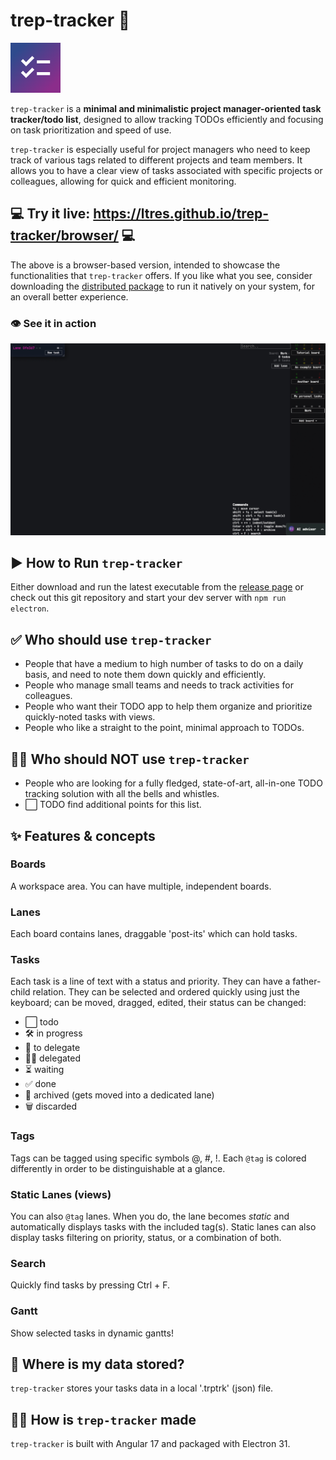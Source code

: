 # trep-tracker 📝
![trep-tracker icon](https://github.com/ltres/trep-tracker/blob/2b75c545cfd54d2a2c7a49a9df2060537a59db21/src/assets/icon/ios/AppIcon-40%402x~ipad.png)

`trep-tracker` is a **minimal and minimalistic project manager-oriented task tracker/todo list**, designed to allow tracking TODOs efficiently and focusing on task prioritization and speed of use.

`trep-tracker` is especially useful for project managers who need to keep track of various tags related to different projects and team members. 
It allows you to have a clear view of tasks associated with specific projects or colleagues, allowing for quick and efficient monitoring.

## 💻 Try it live: <a href="https://ltres.github.io/trep-tracker/browser/" target="_blank">https://ltres.github.io/trep-tracker/browser/</a> 💻
The above is a browser-based version, intended to showcase the functionalities that `trep-tracker` offers. 
If you like what you see, consider downloading the <a href="https://github.com/ltres/trep-tracker/releases">distributed package</a> to run it natively on your system, for an overall better experience.

### 👁️ See it in action
<img src="https://github.com/ltres/trep-tracker/blob/63a69dde70dbdab0aa74d77944aa90f0b4e68f28/src/assets/readme/trep-tracker.gif" width="750" />

## ▶️ How to Run `trep-tracker`
Either download and run the latest executable from the <a href="https://github.com/ltres/trep-tracker/releases">release page</a> or check out this git repository and start your dev server with `npm run electron`.

## ✅ Who should use `trep-tracker`
- People that have a medium to high number of tasks to do on a daily basis, and need to note them down quickly and efficiently. 
- People who manage small teams and needs to track activities for colleagues.
- People who want their TODO app to help them organize and prioritize quickly-noted tasks with views.
- People who like a straight to the point, minimal approach to TODOs. 

## 🙅‍♂️ Who should NOT use `trep-tracker`
- People who are looking for a fully fledged, state-of-art, all-in-one TODO tracking solution with all the bells and whistles. 
- ⬜ TODO find additional points for this list. 

## ✨ Features & concepts
### **Boards**
A workspace area. You can have multiple, independent boards.
### **Lanes**
Each board contains lanes, draggable 'post-its' which can hold tasks.
### **Tasks**
Each task is a line of text with a status and priority. 
They can have a father-child relation. 
They can be selected and ordered quickly using just the keyboard; can be moved, dragged, edited, their status can be changed:
  - ⬜ todo
  - 🛠️ in progress
  - 🙇 to delegate
  - 👦🏼 delegated
  - ⏳ waiting
  - ✅ done
  - 📂 archived (gets moved into a dedicated lane)
  - 🗑️ discarded
### **Tags**
Tags can be tagged using specific symbols @, #, !. Each `@tag` is colored differently in order to be distinguishable at a glance.
### **Static Lanes (views)**
You can also `@tag` lanes. When you do, the lane becomes *static* and automatically displays tasks with the included tag(s). Static lanes can also display tasks filtering on priority, status, or a combination of both.
### **Search**
Quickly find tasks by pressing Ctrl + F.
### **Gantt**
Show selected tasks in dynamic gantts!

## 🧾 Where is my data stored?
`trep-tracker` stores your tasks data in a local '.trptrk' (json) file.

## 👨‍💻 How is `trep-tracker` made
`trep-tracker` is built with Angular 17 and packaged with Electron 31.
